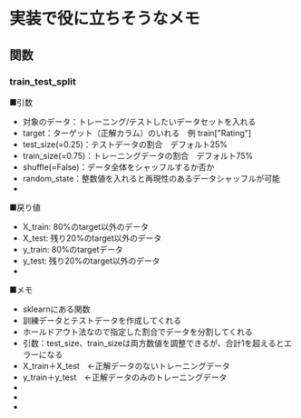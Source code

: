 # 実装で役に立ちそうなメモ

## 関数
### train_test_split
■引数
- 対象のデータ：トレーニング/テストしたいデータセットを入れる
- target：ターゲット（正解カラム）のいれる　例 train["Rating"]
- test_size(=0.25)：テストデータの割合　デフォルト25%
- train_size(=0.75)：トレーニングデータの割合　デフォルト75%
- shuffle(=False)：データ全体をシャッフルするか否か
- random_state：整数値を入れると再現性のあるデータシャッフルが可能
- 
■戻り値
- X_train: 80%のtarget以外のデータ
- X_test: 残り20%のtarget以外のデータ
- y_train: 80%のtargetデータ
- y_test: 残り20%のtarget以外のデータ
- 

■メモ
- sklearnにある関数
- 訓練データとテストデータを作成してくれる
- ホールドアウト法なので指定した割合でデータを分割してくれる
- 引数：test_size、train_sizeは両方数値を調整できるが、合計1を超えるとエラーになる
- X_train＋X_test　←正解データのないトレーニングデータ
- y_train＋y_test　←正解データのみのトレーニングデータ
- 
- 
- 